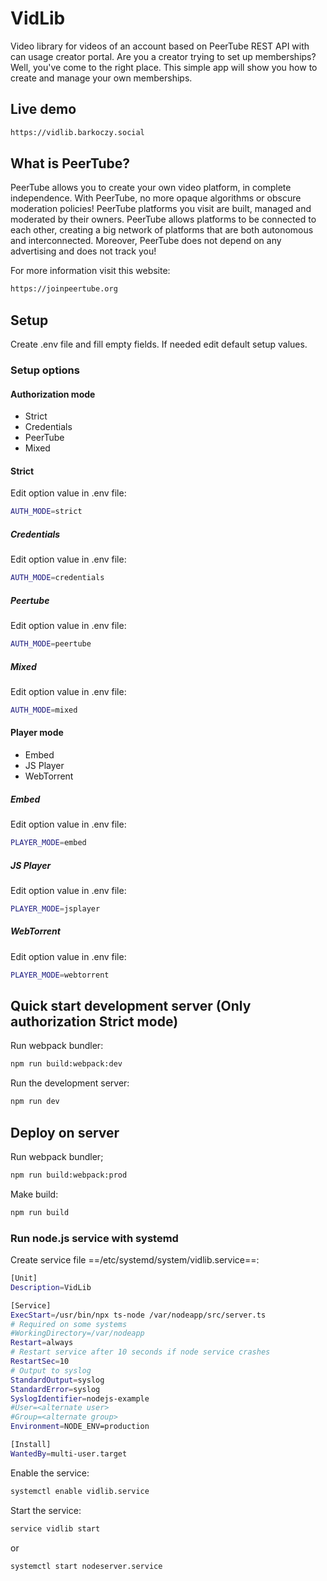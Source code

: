 # VidLib
Video library for videos of an account based on PeerTube REST API with can usage creator portal. Are you a creator trying to set up memberships? Well, you've come to the right place. This simple app will show you how to create and manage your own memberships.

## Live demo

```bash
https://vidlib.barkoczy.social
```

## What is PeerTube?

PeerTube allows you to create your own video platform, in complete independence. With PeerTube, no more opaque algorithms or obscure moderation policies! PeerTube platforms you visit are built, managed and moderated by their owners. PeerTube allows platforms to be connected to each other, creating a big network of platforms that are both autonomous and interconnected. Moreover, PeerTube does not depend on any advertising and does not track you!

For more information visit this website:

```bash
https://joinpeertube.org
```

## Setup

Create .env file and fill empty fields. If needed edit default setup values.

### Setup options

#### Authorization mode

* Strict
* Credentials
* PeerTube
* Mixed

#### Strict

Edit option value in .env file:

```bash
AUTH_MODE=strict
```

##### Credentials

Edit option value in .env file:

```bash
AUTH_MODE=credentials
```

##### Peertube

Edit option value in .env file:

```bash
AUTH_MODE=peertube
```

##### Mixed

Edit option value in .env file:

```bash
AUTH_MODE=mixed
```

#### Player mode

* Embed
* JS Player
* WebTorrent

##### Embed

Edit option value in .env file:

```bash
PLAYER_MODE=embed
```

##### JS Player

Edit option value in .env file:

```bash
PLAYER_MODE=jsplayer
```

##### WebTorrent

Edit option value in .env file:

```bash
PLAYER_MODE=webtorrent
```

## Quick start development server (Only authorization Strict mode)

Run webpack bundler:

```bash
npm run build:webpack:dev
```

Run the development server:

```bash
npm run dev
```

## Deploy on server

Run webpack bundler;

```bash
npm run build:webpack:prod
```

Make build:

```bash
npm run build
```

### Run node.js service with systemd

Create service file ==/etc/systemd/system/vidlib.service==:

```bash
[Unit]
Description=VidLib

[Service]
ExecStart=/usr/bin/npx ts-node /var/nodeapp/src/server.ts
# Required on some systems
#WorkingDirectory=/var/nodeapp
Restart=always
# Restart service after 10 seconds if node service crashes
RestartSec=10
# Output to syslog
StandardOutput=syslog
StandardError=syslog
SyslogIdentifier=nodejs-example
#User=<alternate user>
#Group=<alternate group>
Environment=NODE_ENV=production

[Install]
WantedBy=multi-user.target
```

Enable the service:

```bash
systemctl enable vidlib.service
```

Start the service:

```bash
service vidlib start
```

or

```bash
systemctl start nodeserver.service
```